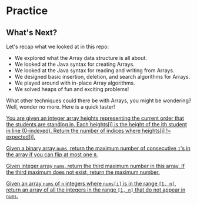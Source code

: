 # Practice

## What's Next?

Let's recap what we looked at in this repo:

- We explored what the Array data structure is all about.
- We looked at the Java syntax for creating Arrays.
- We looked at the Java syntax for reading and writing from Arrays.
- We designed basic insertion, deletion, and search algorithms for Arrays.
- We played around with in-place Array algorithms.
- We solved heaps of fun and exciting problems!

What other techniques could there be with Arrays, you might be wondering? Well, wonder no more. Here is a quick taster!

[You are given an integer array heights representing the current order that the students are standing in. Each heights[i] is the height of the ith student in line (0-indexed). Return the number of indices where heights[i] != expected[i].](https://github.com/keldavis/Java-Practice/tree/master/Google%20Interview%20Prep/Data%20Structures/arrays/6.%20Practice/Height%20Checker)

[Given a binary array ```nums```, return the maximum number of consecutive ```1```'s in the array if you can flip at most one ```0```.](https://github.com/keldavis/Java-Practice/tree/master/Google%20Interview%20Prep/Data%20Structures/arrays/6.%20Practice/Max%20Consecutive%20Ones%20II)

[Given integer array ```nums```, return the third maximum number in this array. If the third maximum does not exist, return the maximum number.](https://github.com/keldavis/Java-Practice/tree/master/Google%20Interview%20Prep/Data%20Structures/arrays/6.%20Practice/Third%20Maximum%20Number)

[Given an array ```nums``` of ```n``` integers where ```nums[i]``` is in the range ```[1, n]```, return an array of all the integers in the range ```[1, n]``` that do not appear in ```nums```.](https://github.com/keldavis/Java-Practice/tree/master/Google%20Interview%20Prep/Data%20Structures/arrays/6.%20Practice/Find%20All%20Numbers%20Disappeared%20in%20an%20Array)
